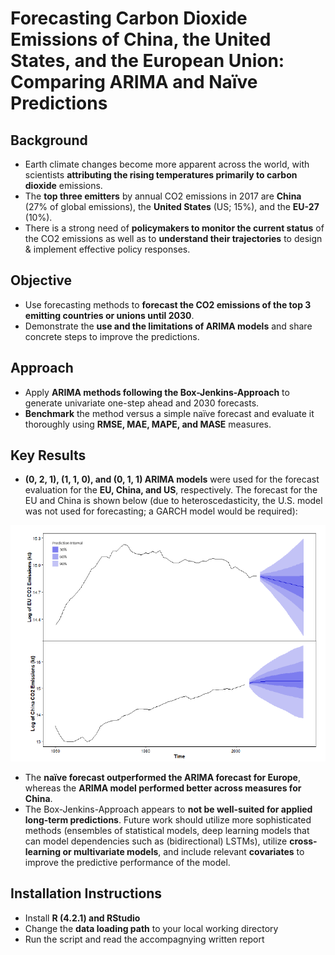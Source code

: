 # Forecasting Carbon Dioxide Emissions of China, the United States, and the European Union: Comparing ARIMA and Naïve Predictions

## Background
* Earth climate changes become more apparent across the world, with scientists **attributing the rising temperatures primarily to carbon dioxide** emissions.
* The **top three emitters** by annual CO2 emissions in 2017 are **China** (27% of global emissions), the **United States** (US; 15%), and the **EU-27** (10%). 
* There is a strong need of **policymakers to monitor the current status** of the CO2 emissions as well as to **understand their trajectories** to design & implement effective policy responses.

## Objective
* Use forecasting methods to **forecast the CO2 emissions of the top 3 emitting countries or unions until 2030**.
* Demonstrate the **use and the limitations of ARIMA models** and share concrete steps to improve the predictions.

## Approach
* Apply **ARIMA methods following the Box-Jenkins-Approach** to generate univariate one-step ahead and 2030 forecasts. 
* **Benchmark** the method versus a simple naïve forecast and evaluate it thoroughly using **RMSE, MAE, MAPE, and MASE** measures.

## Key Results
* **(0, 2, 1), (1, 1, 0), and (0, 1, 1) ARIMA models** were used for the forecast evaluation for the **EU, China, and US**, respectively. The forecast for the EU and China is shown below (due to heteroscedasticity, the U.S. model was not used for forecasting; a GARCH model would be required):

![Forecast Fan Plot](Forecast_Fan_Plot.png)
* The **naïve forecast outperformed the ARIMA forecast for Europe**, whereas the **ARIMA model performed better across measures for China**. 
* The Box-Jenkins-Approach appears to **not be well-suited for applied long-term predictions**. Future work should utilize more sophisticated methods (ensembles of statistical models, deep learning models that can model dependencies such as (bidirectional) LSTMs), utilize **cross-learning or multivariate models**, and include relevant **covariates** to improve the predictive performance of the model.

## Installation Instructions
* Install **R (4.2.1) and RStudio**
* Change the **data loading path** to your local working directory
* Run the script and read the accompagnying written report
